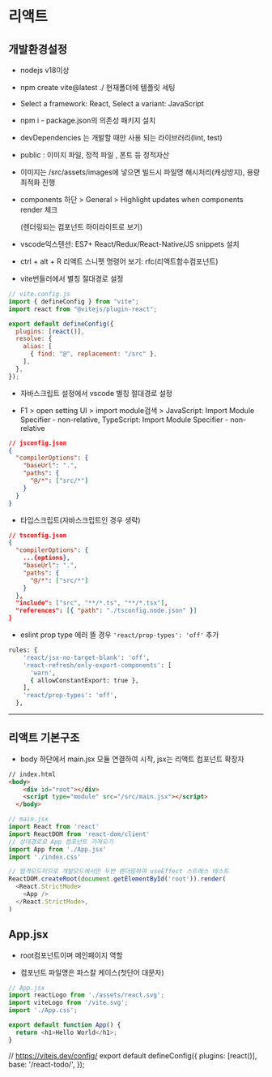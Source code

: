 # 리액트

## 개발환경설정
 
- nodejs v18이상
  
- npm create vite@latest ./ 현재폴더에 템플릿 세팅
  
- Select a framework: React, Select a variant: JavaScript
  
- npm i - package.json의 의존성 패키지 설치

- devDependencies 는 개발할 때만 사용 되는 라이브러리(lint, test)
  
- public : 이미지 파일, 정적 파일 , 폰트 등 정적자산 
  
- 이미지는 /src/assets/images에 넣으면 빌드시 파일명 해시처리(캐싱방지), 용량최적화 진행
  
- components 하단 > General > Highlight updates when components render 체크
  
  (렌더링되는 컴포넌트 하이라이트로 보기)
  
- vscode익스텐션: ES7+ React/Redux/React-Native/JS snippets 설치
  
- ctrl + alt + R 리액트 스니펫 명령어 보기: rfc(리액트함수컴포넌트)
  
- vite번들러에서 별칭 절대경로 설정
  

```js
// vite.config.js
import { defineConfig } from "vite";
import react from "@vitejs/plugin-react";

export default defineConfig({
  plugins: [react()],
  resolve: {
    alias: [
      { find: "@", replacement: "/src" },
    ],
  },
});
```

- 자바스크립트 설정에서 vscode 별칭 절대경로 설정
  
- F1 > open setting UI > import module검색 > JavaScript: Import Module Specifier - non-relative, TypeScript: Import Module Specifier - non-relative
  

```json
// jsconfig.json
{
  "compilerOptions": {
    "baseUrl": ".",
    "paths": {
      "@/*": ["src/*"]
    }
  }
}
```

- 타입스크립트(자바스크립트인 경우 생략)

```json
// tsconfig.json
{
  "compilerOptions": {
    ...{options},
    "baseUrl": ".",
    "paths": {
      "@/*": ["src/*"]
    }
  },
  "include": ["src", "**/*.ts", "**/*.tsx"],
  "references": [{ "path": "./tsconfig.node.json" }]
}
```

- eslint prop type 에러 뜰 경우 `'react/prop-types': 'off'` 추가

```bash
rules: {
    'react/jsx-no-target-blank': 'off',
    'react-refresh/only-export-components': [
      'warn',
      { allowConstantExport: true },
    ],
    'react/prop-types': 'off',
  },
```

---

## 리액트 기본구조

- body 하단에서 main.jsx 모듈 연결하여 시작, jsx는 리액트 컴포넌트 확장자

```html
// index.html
<body>
    <div id="root"></div>
    <script type="module" src="/src/main.jsx"></script>
  </body>
```

```js
// main.jsx
import React from 'react'
import ReactDOM from 'react-dom/client'
// 상대경로로 App 컴포넌트 가져오기
import App from './App.jsx'
import './index.css'

// 엄격모드이므로 개발모드에서만 두번 렌더링하여 useEffect 스트레스 테스트
ReactDOM.createRoot(document.getElementById('root')).render(
  <React.StrictMode>
    <App />
  </React.StrictMode>,
)
```

## App.jsx

- root컴포넌트이며 메인페이지 역할
  
- 컴포넌트 파일명은 파스칼 케이스(첫단어 대문자)
  

```js
// App.jsx
import reactLogo from './assets/react.svg';
import viteLogo from '/vite.svg';
import './App.css';

export default function App() {
  return <h1>Hello World</h1>;
}
```


// https://vitejs.dev/config/
export default defineConfig({
  plugins: [react()],
  base: '/react-todo/',
});
```
